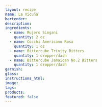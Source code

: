 ```yaml
---
layout: recipe
name: La Vicuña
bartender:
description:
ingredients:
  - name: Rujero Singani
    quantity: 2 oz
  - name: Cocchi Americano Rosa
    quantity: 1 oz
  - name: Bittercube Trinity Bitters
    quantity: 1 dropper/dash
  - name: Bittercube Jamaican No.2 Bitters
    quantity: 1 dropper/dash
garnish:
glass:
instructions_html:
image:
tags:
products:
featured: false
---
```



